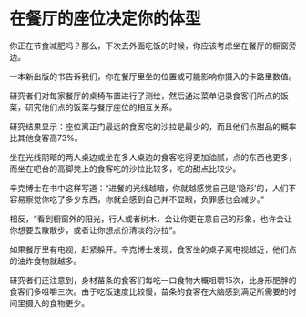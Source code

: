 # 在餐厅的座位决定你的体型

你正在节食减肥吗？那么，下次去外面吃饭的时候，你应该考虑坐在餐厅的橱窗旁边。 

一本新出版的书告诉我们，你在餐厅里坐的位置或可能影响你摄入的卡路里数值。 

研究者们对每家餐厅的桌椅布置进行了测绘，然后通过菜单记录食客们所点的饭菜，研究他们点的饭菜与餐厅座位的相互关系。 

研究结果显示：座位离正门最远的食客吃的沙拉是最少的，而且他们点甜品的概率比其他食客高73%。 

坐在光线阴暗的两人桌边或坐在多人桌边的食客吃得更加油腻，点的东西也更多，而坐在吧台的高脚凳上的食客吃的沙拉比较多，吃的甜点比较少。 

辛克博士在书中这样写道：“进餐的光线越暗，你就越感觉自己是‘隐形’的，人们不容易察觉你吃了多少东西，你就会感到自己并不显眼，负罪感也会减少。” 

相反，“看到橱窗外的阳光，行人或者树木，会让你更在意自己的形象，也许会让你想要去散散步，或者让你想点份清淡的沙拉”。 

如果餐厅里有电视，赶紧躲开。辛克博士发现，食客坐的桌子离电视越近，他们点的油炸食物就越多。 

研究者们还注意到，身材苗条的食客们每吃一口食物大概咀嚼15次，比身形肥胖的食客们多咀嚼三次。由于吃饭速度比较慢，苗条的食客在大脑感到满足所需要的时间里摄入的食物更少。